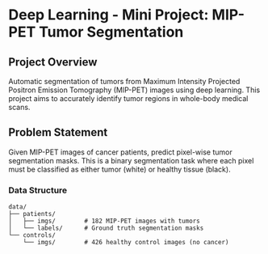 # Deep Learning - Mini Project: MIP-PET Tumor Segmentation

## Project Overview
Automatic segmentation of tumors from Maximum Intensity Projected Positron Emission Tomography (MIP-PET) images using deep learning. This project aims to accurately identify tumor regions in whole-body medical scans. 

## Problem Statement
Given MIP-PET images of cancer patients, predict pixel-wise tumor segmentation masks. This is a binary segmentation task where each pixel must be classified as either tumor (white) or healthy tissue (black).

### Data Structure
```
data/
├── patients/
│   ├── imgs/        # 182 MIP-PET images with tumors
│   └── labels/      # Ground truth segmentation masks
└── controls/
    └── imgs/        # 426 healthy control images (no cancer)
```